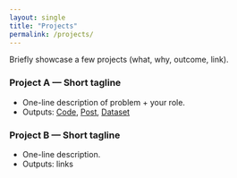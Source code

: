 ```yaml
---
layout: single
title: "Projects"
permalink: /projects/
---
```


Briefly showcase a few projects (what, why, outcome, link).

### Project A — Short tagline
- One-line description of problem + your role.
- Outputs: [Code](https://github.com/...), [Post](...), [Dataset](...)

### Project B — Short tagline
- One-line description.
- Outputs: links
